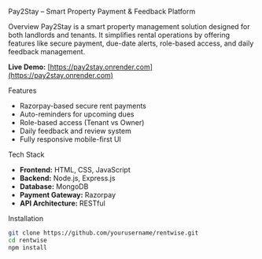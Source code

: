 Pay2Stay – Smart Property Payment & Feedback Platform

 Overview
Pay2Stay is a smart property management solution designed for both landlords and tenants. It simplifies rental operations by offering features like secure payment, due-date alerts, role-based access, and daily feedback management.

 **Live Demo:** [https://pay2stay.onrender.com](https://pay2stay.onrender.com)

 Features
-  Razorpay-based secure rent payments
-  Auto-reminders for upcoming dues
-  Role-based access (Tenant vs Owner)
-  Daily feedback and review system
-  Fully responsive mobile-first UI

  Tech Stack
- **Frontend:** HTML, CSS, JavaScript
- **Backend:** Node.js, Express.js
- **Database:** MongoDB
- **Payment Gateway:** Razorpay
- **API Architecture:** RESTful

 Installation

```bash
git clone https://github.com/yourusername/rentwise.git
cd rentwise
npm install
